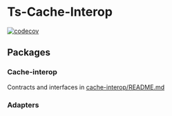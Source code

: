 # Ts-Cache-Interop

[![codecov](https://codecov.io/gh/soluble-io/tci/branch/main/graph/badge.svg)](https://codecov.io/gh/soluble-io/tci)

## Packages

### Cache-interop

Contracts and interfaces in [cache-interop/README.md](./packages/cache-interop/README.md)

### Adapters



